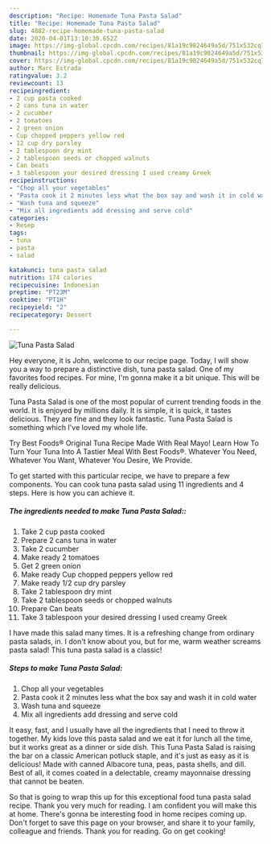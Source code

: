 ```yaml
---
description: "Recipe: Homemade Tuna Pasta Salad"
title: "Recipe: Homemade Tuna Pasta Salad"
slug: 4882-recipe-homemade-tuna-pasta-salad
date: 2020-04-01T13:10:30.652Z
image: https://img-global.cpcdn.com/recipes/81a19c9824649a5d/751x532cq70/tuna-pasta-salad-recipe-main-photo.jpg
thumbnail: https://img-global.cpcdn.com/recipes/81a19c9824649a5d/751x532cq70/tuna-pasta-salad-recipe-main-photo.jpg
cover: https://img-global.cpcdn.com/recipes/81a19c9824649a5d/751x532cq70/tuna-pasta-salad-recipe-main-photo.jpg
author: Marc Estrada
ratingvalue: 3.2
reviewcount: 13
recipeingredient:
- 2 cup pasta cooked
- 2 cans tuna in water
- 2 cucumber
- 2 tomatoes
- 2 green onion
- Cup chopped peppers yellow red
- 12 cup dry parsley
- 2 tablespoon dry mint
- 2 tablespoon seeds or chopped walnuts
- Can beats
- 3 tablespoon your desired dressing I used creamy Greek
recipeinstructions:
- "Chop all your vegetables"
- "Pasta cook it 2 minutes less what the box say and wash it in cold water"
- "Wash tuna and squeeze"
- "Mix all ingredients add dressing and serve cold"
categories:
- Resep
tags:
- tuna
- pasta
- salad

katakunci: tuna pasta salad
nutrition: 174 calories
recipecuisine: Indonesian
preptime: "PT23M"
cooktime: "PT1H"
recipeyield: "2"
recipecategory: Dessert

---
```



![Tuna Pasta Salad](https://img-global.cpcdn.com/recipes/81a19c9824649a5d/751x532cq70/tuna-pasta-salad-recipe-main-photo.jpg)

Hey everyone, it is John, welcome to our recipe page. Today, I will show you a way to prepare a distinctive dish, tuna pasta salad. One of my favorites food recipes. For mine, I'm gonna make it a bit unique. This will be really delicious.

Tuna Pasta Salad is one of the most popular of current trending foods in the world. It is enjoyed by millions daily. It is simple, it is quick, it tastes delicious. They are fine and they look fantastic. Tuna Pasta Salad is something which I've loved my whole life.

Try Best Foods® Original Tuna Recipe Made With Real Mayo! Learn How To Turn Your Tuna Into A Tastier Meal With Best Foods®. Whatever You Need, Whatever You Want, Whatever You Desire, We Provide.


To get started with this particular recipe, we have to prepare a few components. You can cook tuna pasta salad using 11 ingredients and 4 steps. Here is how you can achieve it.

##### The ingredients needed to make Tuna Pasta Salad::

1. Take 2 cup pasta cooked
1. Prepare 2 cans tuna in water
1. Take 2 cucumber
1. Make ready 2 tomatoes
1. Get 2 green onion
1. Make ready Cup chopped peppers yellow red
1. Make ready 1/2 cup dry parsley
1. Take 2 tablespoon dry mint
1. Take 2 tablespoon seeds or chopped walnuts
1. Prepare Can beats
1. Take 3 tablespoon your desired dressing I used creamy Greek


I have made this salad many times. It is a refreshing change from ordinary pasta salads, in. I don&#39;t know about you, but for me, warm weather screams pasta salad! This tuna pasta salad is a classic! 

##### Steps to make Tuna Pasta Salad:

1. Chop all your vegetables
1. Pasta cook it 2 minutes less what the box say and wash it in cold water
1. Wash tuna and squeeze
1. Mix all ingredients add dressing and serve cold


It easy, fast, and I usually have all the ingredients that I need to throw it together. My kids love this pasta salad and we eat it for lunch all the time, but it works great as a dinner or side dish. This Tuna Pasta Salad is raising the bar on a classic American potluck staple, and it&#39;s just as easy as it is delicious! Made with canned Albacore tuna, peas, pasta shells, and dill. Best of all, it comes coated in a delectable, creamy mayonnaise dressing that cannot be beaten. 

So that is going to wrap this up for this exceptional food tuna pasta salad recipe. Thank you very much for reading. I am confident you will make this at home. There's gonna be interesting food in home recipes coming up. Don't forget to save this page on your browser, and share it to your family, colleague and friends. Thank you for reading. Go on get cooking!
